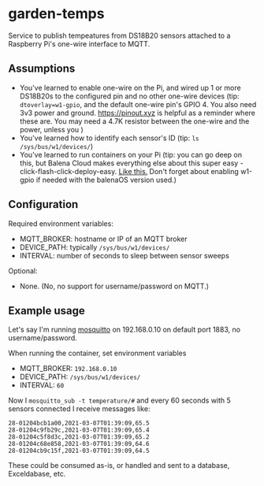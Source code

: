 # garden-temps

Service to publish tempeatures from DS18B20 sensors attached to a Raspberry Pi's one-wire interface to MQTT.

## Assumptions

- You've learned to enable one-wire on the Pi, and wired up 1 or more DS18B20s to the configured pin and no other one-wire devices (tip: `dtoverlay=w1-gpio`, and the default one-wire pin's GPIO 4. You also need 3v3 power and ground. https://pinout.xyz is helpful as a reminder where these are. You may need a 4.7K resistor between the one-wire and the power, unless you )
- You've learned how to identify each sensor's ID (tip: `ls /sys/bus/w1/devices/`)
- You've learned to run containers on your Pi (tip: you can go deep on this, but Balena Cloud makes everything else about this super easy - click-flash-click-deploy-easy. [Like this.](https://dashboard.balena-cloud.com/deploy) Don't forget about enabling w1-gpio if needed with the balenaOS version used.)

## Configuration

Required environment variables:

- MQTT_BROKER: hostname or IP of an MQTT broker
- DEVICE_PATH: typically `/sys/bus/w1/devices/`
- INTERVAL: number of seconds to sleep between sensor sweeps

Optional:

- None. (No, no support for username/password on MQTT.)

## Example usage

Let's say I'm running [mosquitto](https://mosquitto.org/) on 192.168.0.10 on default port 1883, no username/password.

When running the container, set environment variables

- MQTT_BROKER: `192.168.0.10`
- DEVICE_PATH: `/sys/bus/w1/devices/`
- INTERVAL: `60`

Now I `mosquitto_sub -t temperature/#` and every 60 seconds with 5 sensors connected I receive messages like:

    28-01204bcb1a00,2021-03-07T01:39:09,65.5
    28-01204c9fb29c,2021-03-07T01:39:09,65.4
    28-01204c5f8d3c,2021-03-07T01:39:09,65.2
    28-01204c68e858,2021-03-07T01:39:09,64.6
    28-01204cb9c15f,2021-03-07T01:39:09,64.5

These could be consumed as-is, or handled and sent to a database, Exceldabase, etc.